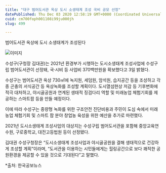 ```yaml
---
title: "대구 범어도서관 옥상 도시 소생태계 조성 국비 공모 선정"
datePublished: Thu Dec 03 2020 12:58:19 GMT+0000 (Coordinated Universal Time)
cuid: cm700foph001108i99ju000jh
slug: 499

---
```



범어도서관 옥상에 도시 소생태계가 조성된다

![이미지](https://cdn.hashnode.com/res/hashnode/image/upload/v1739249817076/343a8f84-17ad-4944-9d6e-af90fec25ead.jpeg)

수성구(구청장 김대권)는 2021년 환경부가 시행하는 도시소생태계 조성사업에 수성구립 범어도서관이 선정돼, 국‧시비 등 사업비 370백만원을 확보했다고 3일 밝혔다.

수성구는 범어도서관 옥상 730㎡에 녹지원, 세덤원, 암석원, 습지공간 등을 조성하고 각종 곤충의 서식공간 등 옥상녹화를 조성할 계획이다. 도시열섬현상 저감 등 기후변화에 적극 대처하고, 야시골공원과 연계된 생태적 징검다리 역할 및 미래농업 체험기회를 제공하는 스마트팜 등을 만들 예정이다.

이에 따라 수성구는 중량형 녹화를 위한 구조안전 진단비용과 주민이 도심 속에서 미래농업 체험기회 및 스마트 팜 분야 창업농 육성을 위한 예산을 추가로 마련했다.

2021년 도시소생태계 조성사업의 대상지는 수성구립 범어도서관을 포함해 중앙교육연수원, 구로중학교, 대전고등법원 등이 선정됐다.

김대권 수성구청장은 “도시소생태계 조성사업과 야시골공원을 결해 생태적으로 건강하게 조성할 계획”이라며, “도서관을 이용하는 시민들에게는 힐링공간으로 보다 쾌적한 공원환경을 제공할 수 있을 것으로 기대된다”고 말했다.

*출처: 한국공보뉴스